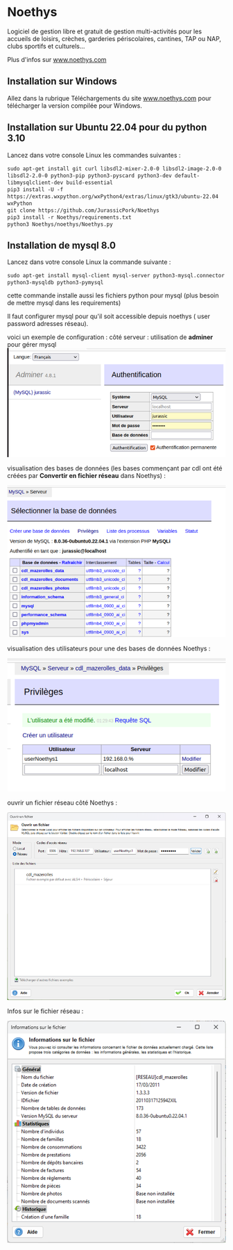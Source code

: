 Noethys
==================
Logiciel de gestion libre et gratuit de gestion multi-activités pour 
les accueils de loisirs, crèches, garderies périscolaires, cantines, 
TAP ou NAP, clubs sportifs et culturels...

Plus d'infos sur www.noethys.com


Installation sur Windows
------------------

Allez dans la rubrique Téléchargements du site www.noethys.com pour télécharger la version compilée pour Windows.


Installation sur Ubuntu 22.04 pour du python 3.10
------------------

Lancez dans votre console Linux les commandes suivantes :
```
sudo apt-get install git curl libsdl2-mixer-2.0-0 libsdl2-image-2.0-0 libsdl2-2.0-0 python3-pip python3-pyscard python3-dev default-libmysqlclient-dev build-essential
pip3 install -U -f https://extras.wxpython.org/wxPython4/extras/linux/gtk3/ubuntu-22.04 wxPython
git clone https://github.com/JurassicPork/Noethys
pip3 install -r Noethys/requirements.txt
python3 Noethys/noethys/Noethys.py
```

Installation de mysql 8.0 
------------------
Lancez dans votre console Linux la commande suivante :
```
sudo apt-get install mysql-client mysql-server python3-mysql.connector python3-mysqldb python3-pymysql
```

cette commande installe aussi les fichiers python pour mysql (plus besoin de mettre mysql dans les requirements)

Il faut configurer mysql pour qu'il soit accessible depuis noethys ( user password adresses réseau).

voici un exemple de configuration :
côté serveur : 
utilisation de **adminer** pour gérer mysql
![adminer](images/adminer.png)

visualisation des bases de données (les bases commençant par cdl ont été créées par **Convertir en fichier réseau** dans Noethys) :

![select Database](images/selectDatabase.png)


visualisation des utilisateurs pour une des bases de données Noethys :

![Privileges](images/Privileges.png)


ouvrir un fichier réseau côté Noethys :

![Open Network File](images/openNetworkFile.png)


Infos sur le fichier réseau :

![Infos Network File](images/InfosNetworkFile.png)
